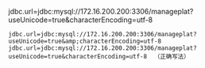 jdbc.url=jdbc:mysql://172.16.200.200:3306/manageplat?useUnicode=true&characterEncoding=utf-8

```
jdbc.url=jdbc:mysql://172.16.200.200:3306/manageplat?useUnicode=true&amp;characterEncoding=utf-8
jdbc.url=jdbc:mysql://172.16.200.200:3306/manageplat?useUnicode=true&characterEncoding=utf-8  （正确写法）
```



